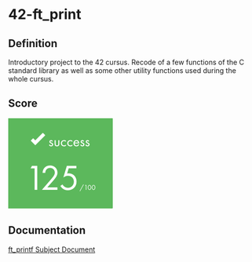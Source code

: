 # 42-ft_print

## Definition
Introductory project to the 42 cursus. Recode of a few functions of the C standard library as well as some other utility functions used during the whole cursus.

## Score
![Score](https://github.com/fractalfeeling/uploads/blob/4e5f7f060cdb8824ca8373d4aa3c65d795a3464b/images/score_bonus.png)

## Documentation
[ft_printf Subject Document](https://github.com/fractalfeeling/uploads/blob/706153dcc01349465c865a07985236d4a7bbe354/docs/ft_printf.pdf)
